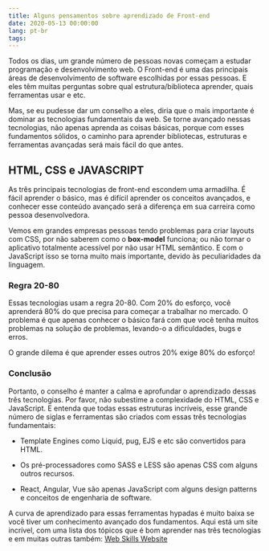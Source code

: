 ```yaml
---
title: Alguns pensamentos sobre aprendizado de Front-end
date: 2020-05-13 00:00:00
lang: pt-br
tags:
---
```


Todos os dias, um grande número de pessoas novas começam a estudar programação e desenvolvimento web. O Front-end é uma das principais áreas de desenvolvimento de software escolhidas por essas pessoas. E eles têm muitas perguntas sobre qual estrutura/biblioteca aprender, quais ferramentas usar e etc.

Mas, se eu pudesse dar um conselho a eles, diria que o mais importante é dominar as tecnologias fundamentais da web. Se torne avançado nessas tecnologias, não apenas aprenda as coisas básicas, porque com esses fundamentos sólidos, o caminho para aprender bibliotecas, estruturas e ferramentas avançadas será mais fácil do que antes.

## HTML, CSS e JAVASCRIPT

As três principais tecnologias de front-end escondem uma armadilha. É fácil aprender o básico, mas é difícil aprender os conceitos avançados, e conhecer esse conteúdo avançado será a diferença em sua carreira como pessoa desenvolvedora.

Vemos em grandes empresas pessoas tendo problemas para criar layouts com CSS, por não saberem como o **box-model**  funciona; ou não tornar o aplicativo totalmente acessível por não usar HTML semântico. E com o JavaScript isso se torna muito mais importante, devido às peculiaridades da linguagem.

### Regra 20-80

Essas tecnologias usam a regra 20-80. Com 20% do esforço, você aprenderá 80% do que precisa para começar a trabalhar no mercado. O problema é que apenas conhecer o básico fará com que você tenha muitos problemas na solução de problemas, levando-o a dificuldades, bugs e erros.

O grande dilema é que aprender esses outros 20% exige 80% do esforço!

### Conclusão

Portanto, o conselho é manter a calma e aprofundar o aprendizado dessas três tecnologias. Por favor, não subestime a complexidade do HTML, CSS e JavaScript. E entenda que todas essas estruturas incríveis, esse grande número de siglas e ferramentas são criados com essas três tecnologias fundamentais:

- Template Engines como Liquid, pug, EJS e etc são convertidos para HTML.

- Os pré-processadores como SASS e LESS são apenas CSS com alguns outros recursos.

- React, Angular, Vue são apenas JavaScript com alguns design patterns e conceitos de engenharia de software.

A curva de aprendizado para essas ferramentas hypadas é muito baixa se você tiver um conhecimento avançado dos fundamentos. Aqui está um site incrível, com uma lista dos tópicos que é bom aprender nas três tecnologias e em muitas outras também: 
[Web Skills Website](https://andreasbm.github.io/web-skills/)


